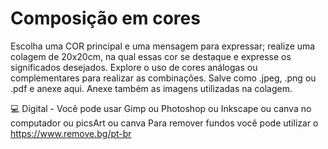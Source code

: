 # Composição em cores

Escolha uma COR principal e uma mensagem para expressar; realize uma colagem de 20x20cm, na qual essas cor se destaque e expresse os significados desejados. Explore o uso de cores análogas ou complementares para realizar as combinações. Salve como .jpeg, .png ou .pdf e anexe aqui. Anexe também as imagens utilizadas na colagem. 

💻 Digital - Você pode usar Gimp ou Photoshop ou Inkscape ou canva no computador ou picsArt ou canva 
Para remover fundos você pode utilizar o https://www.remove.bg/pt-br